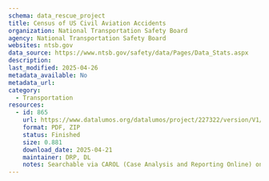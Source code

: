 ```yaml
---
schema: data_rescue_project 
title: Census of US Civil Aviation Accidents
organization: National Transportation Safety Board
agency: National Transportation Safety Board
websites: ntsb.gov
data_source: https://www.ntsb.gov/safety/data/Pages/Data_Stats.aspx
description: 
last_modified: 2025-04-26
metadata_available: No
metadata_url: 
category:
  - Transportation 
resources:
  - id: 865
    url: https://www.datalumos.org/datalumos/project/227322/version/V1/view
    format: PDF, ZIP
    status: Finished
    size: 0.881
    download_date: 2025-04-21
    maintainer: DRP, DL
    notes: Searchable via CAROL (Case Analysis and Reporting Online) on the NTSB site
---
```

